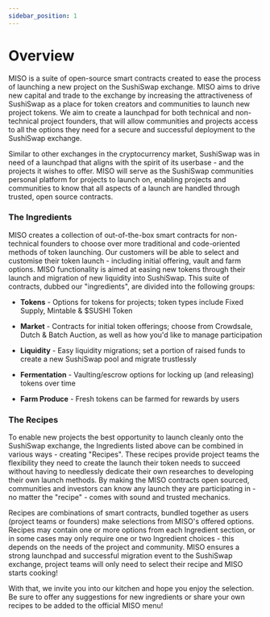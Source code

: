 ```yaml
---
sidebar_position: 1
---
```


# Overview

MISO is a suite of open-source smart contracts created to ease the process of launching a new project on the SushiSwap exchange. MISO aims to drive new capital and trade to the exchange by increasing the attractiveness of SushiSwap as a place for token creators and communities to launch new project tokens. We aim to create a launchpad for both technical and non-technical project founders, that will allow communities and projects access to all the options they need for a secure and successful deployment to the SushiSwap exchange.

Similar to other exchanges in the cryptocurrency market, SushiSwap was in need of a launchpad that aligns with the spirit of its userbase - and the projects it wishes to offer. MISO will serve as the SushiSwap communities personal platform for projects to launch on, enabling projects and communities to know that all aspects of a launch are handled through trusted, open source contracts.

### The Ingredients

MISO creates a collection of out-of-the-box smart contracts for non-technical founders to choose over more traditional and code-oriented methods of token launching. Our customers will be able to select and customise their token launch - including initial offering, vault and farm options. MISO functionality is aimed at easing new tokens through their launch and migration of new liquidity into SushiSwap. This suite of contracts, dubbed our "ingredients", are divided into the following groups:

-   **Tokens** - Options for tokens for projects; token types include Fixed Supply, Mintable & $SUSHI Token

-   **Market** - Contracts for initial token offerings; choose from Crowdsale, Dutch & Batch Auction, as well as how you'd like to manage participation

-   **Liquidity** - Easy liquidity migrations; set a portion of raised funds to create a new SushiSwap pool and migrate trustlessly

-   **Fermentation** - Vaulting/escrow options for locking up (and releasing) tokens over time

-   **Farm Produce** - Fresh tokens can be farmed for rewards by users

### The Recipes

To enable new projects the best opportunity to launch cleanly onto the SushiSwap exchange, the Ingredients listed above can be combined in various ways - creating "Recipes". These recipes provide project teams the flexibility they need to create the launch their token needs to succeed without having to needlessly dedicate their own researches to developing their own launch methods. By making the MISO contracts open sourced, communities and investors can know any launch they are participating in - no matter the "recipe" - comes with sound and trusted mechanics.

Recipes are combinations of smart contracts, bundled together as users (project teams or founders) make selections from MISO's offered options. Recipes may contain one or more options from each Ingredient section, or in some cases may only require one or two Ingredient choices - this depends on the needs of the project and community. MISO ensures a strong launchpad and successful migration event to the SushiSwap exchange, project teams will only need to select their recipe and MISO starts cooking!

With that, we invite you into our kitchen and hope you enjoy the selection. Be sure to offer any suggestions for new ingredients or share your own recipes to be added to the official MISO menu!
